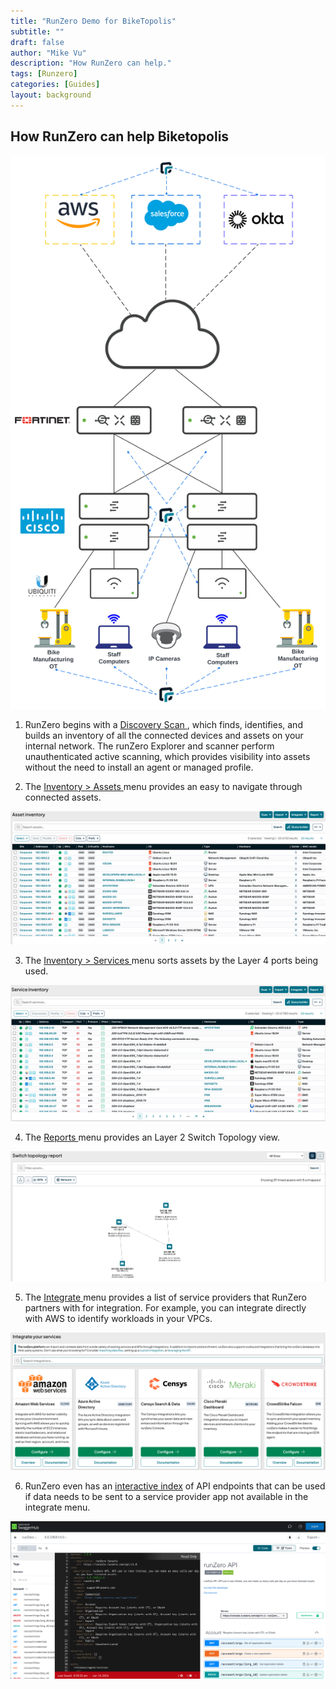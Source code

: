 ```yaml
---
title: "RunZero Demo for BikeTopolis"
subtitle: ""
draft: false
author: "Mike Vu"
description: "How RunZero can help."
tags: [Runzero]
categories: [Guides]
layout: background
---
```



## How RunZero can help Biketopolis

<img src = "Runzero_explorer.png">


1. RunZero begins with a <a href = "https://help.runzero.com/docs/discovering-assets"> Discovery Scan </a>, which finds, identifies, and builds an inventory of all the connected devices and assets on your internal network. The runZero Explorer and scanner perform unauthenticated active scanning, which provides visibility into assets without the need to install an agent or managed profile.

2. The <a href = "https://console.runzero.com/inventory"> Inventory > Assets </a>  menu provides an easy to navigate through connected assets.

<img src= "Inventory_Assets.png">

3. The <a href = "https://console.runzero.com/inventory/services"> Inventory > Services </a> menu sorts assets by the Layer 4 ports being used.

<img src = "inventory_services.png">

4. The <a href ="https://console.runzero.com/reports"> Reports </a> menu provides an Layer 2 Switch Topology view.

<img src = "topology.png">

5. The <a href ="https://console.runzero.com/data-sources/integrate"> Integrate </a> menu provides a list of service providers that RunZero partners with for integration. For example, you can integrate directly with AWS to identify workloads in your VPCs.

<img src = "integrate.png">

6. RunZero even has an <a href = "https://app.swaggerhub.com/apis/runZero/runZero/"> interactive index</a> of API endpoints that can be used if data needs to be sent to a service provider app not available in the integrate menu.

<img src = "api_index.png">